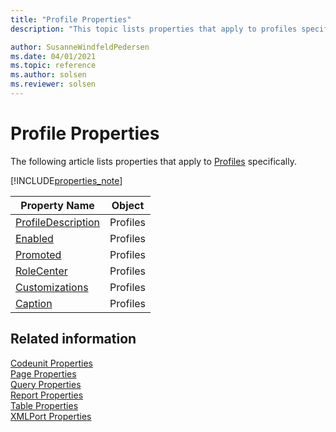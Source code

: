 ```yaml
---
title: "Profile Properties"
description: "This topic lists properties that apply to profiles specifically."

author: SusanneWindfeldPedersen
ms.date: 04/01/2021
ms.topic: reference
ms.author: solsen
ms.reviewer: solsen
---
```


# Profile Properties

The following article lists properties that apply to [Profiles](../devenv-profile-object.md) specifically.

[!INCLUDE[properties_note](../includes/properties_note.md)]

|Property Name| Object |
|-------------|--------|
|[ProfileDescription](devenv-profiledescription-property.md)  | Profiles |
|[Enabled](devenv-enabled-profile-property.md)  | Profiles |
|[Promoted](devenv-promoted-profile-property.md) | Profiles |
|[RoleCenter](devenv-rolecenter-property.md) | Profiles |
|[Customizations](devenv-customizations-property.md) | Profiles |
|[Caption](devenv-caption-property.md) | Profiles |

## Related information

[Codeunit Properties](devenv-codeunit-properties.md)  
[Page Properties](devenv-page-property-overview.md)  
[Query Properties](devenv-query-properties.md)  
[Report Properties](devenv-report-properties.md)  
[Table Properties](devenv-table-properties.md)  
[XMLPort Properties](devenv-xmlport-properties.md) 